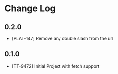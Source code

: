 # Change Log

## 0.2.0

- [PLAT-147] Remove any double slash from the url

## 0.1.0

- [TT-9472] Initial Project with fetch support
